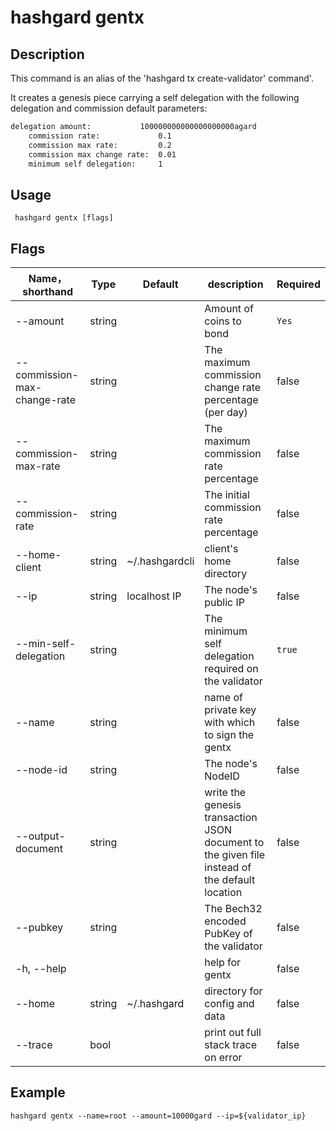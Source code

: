 # hashgard gentx

## Description

This command is an alias of the 'hashgard tx create-validator' command'.

It creates a genesis piece carrying a self delegation with the
following delegation and commission default parameters:

```txt
delegation amount:           100000000000000000000agard
	commission rate:             0.1
	commission max rate:         0.2
	commission max change rate:  0.01
	minimum self delegation:     1
```

## Usage

```shell
 hashgard gentx [flags]
```

## Flags

| Name，shorthand               | Type  | Default        | description                                         | Required  |
| ---------------------------- | ------ | -------------- | ------------------------------------- | -------- |
| --amount                     | string |                |  Amount of coins to bond                | `Yes`     |
| --commission-max-change-rate | string |                | The maximum commission change rate percentage (per day) | false  |
| --commission-max-rate        | string |                | The maximum commission rate percentage           | false  |
| --commission-rate            | string |                | The initial commission rate percentage           | false  |
| --home-client                | string | ~/.hashgardcli | client's home directory        | false  |
| --ip                         | string | localhost IP   | The node's public IP                             | false  |
| --min-self-delegation        | string |                | The minimum self delegation required on the validator  | `true`     |
| --name                       | string |                | name of private key with which to sign the gentx   | false  |
| --node-id                    | string |            | The node's NodeID                                  | false  |
| --output-document            | string |                | write the genesis transaction JSON document to the given file instead of the default location| false  |
| --pubkey                     | string |                | The Bech32 encoded PubKey of the validator                   | false  |
| -h, --help                   |        |                | help for gentx                               | false  |
| --home                       | string | ~/.hashgard    | directory for config and data                     | false  |
| --trace                      | bool   |                | print out full stack trace on error         | false  |

## Example

`hashgard gentx --name=root --amount=10000gard --ip=${validator_ip}`
